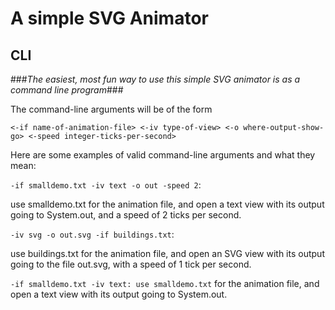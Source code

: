 # A simple SVG Animator

## CLI

###*The easiest, most fun way to use this simple SVG animator is as a command line program*###

The command-line arguments will be of the form

`<-if name-of-animation-file> <-iv type-of-view> <-o where-output-show-go> <-speed integer-ticks-per-second>`


Here are some examples of valid command-line arguments and what they mean:

`-if smalldemo.txt -iv text -o out -speed 2`:

use smalldemo.txt for the animation file, and open a text view with its output going to System.out, and a speed of 2 ticks per second.

`-iv svg -o out.svg -if buildings.txt`:

use buildings.txt for the animation file, and open an SVG view with its output going to the file out.svg, with a speed of 1 tick per second.

`-if smalldemo.txt -iv text: use smalldemo.txt` for the animation file, and open a text view with its output going to System.out.
